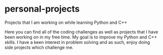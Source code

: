 # personal-projects
Projects that I am working on while learning Python and C++

Here you can find all of the coding challenges as well as projects that I have been working on in my free time. My goal is to improve my Python and C++ skills.
I have a keen interest in problem solving and as such, enjoy doing side projects which challenge me.
